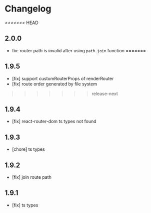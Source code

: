 # Changelog

<<<<<<< HEAD
## 2.0.0

- fix: router path is invalid after using `path.join` function
=======
## 1.9.5

- [fix] support customRouterProps of renderRouter
- [fix] route order generated by file system
>>>>>>> release-next

## 1.9.4

- [fix] react-router-dom ts types not found

## 1.9.3

- [chore] ts types

## 1.9.2

- [fix] join route path

## 1.9.1

- [fix] ts types
